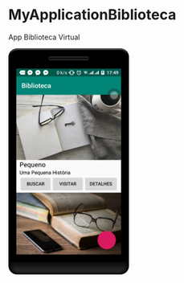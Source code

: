 # MyApplicationBiblioteca

App Biblioteca Virtual 

<img src="https://raw.githubusercontent.com/hel11/MyApplicationBiblioteca/master/device-2018-11-13-165033.png" width="240" height="450">

